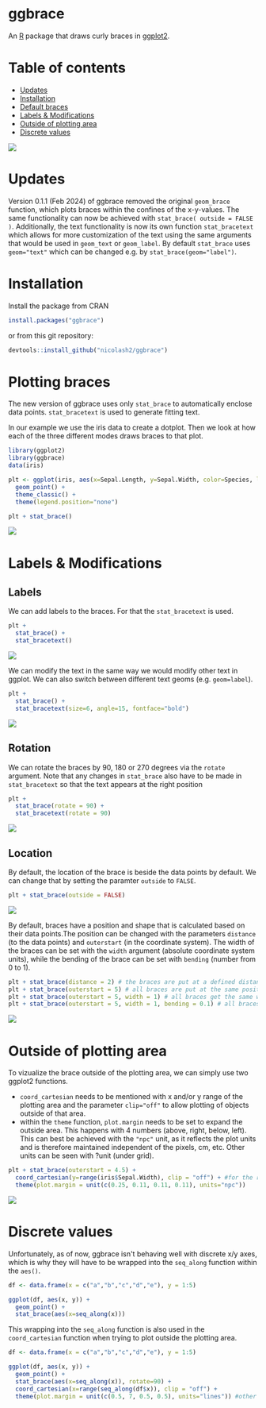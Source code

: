 # ggbrace

An [R](https://www.r-project.org) package that draws curly braces in [ggplot2](https://ggplot2.tidyverse.org/).

# Table of contents
- [Updates](#Updates)
- [Installation](#Installation)
- [Default braces](#Plotting-braces)
- [Labels & Modifications](#Labels-&-Modifications)
- [Outside of plotting area](#Outside-of-plotting-area)
- [Discrete values](#Discrete-values)

<img src="readme_files/frontImage.png"/>

# Updates
Version 0.1.1 (Feb 2024) of ggbrace removed the original `geom_brace` function, which plots braces within the confines of the x-y-values. The same functionality can now be achieved with `stat_brace( outside = FALSE )`. Additionally, the text functionality is now its own function `stat_bracetext` which allows for more customization of the text using the same arguments that would be used in `geom_text` or `geom_label`. By default `stat_brace` uses `geom="text"` which can be changed e.g. by `stat_brace(geom="label")`.


# Installation
Install the package from CRAN
``` r
install.packages("ggbrace")
```
or from this git repository:
``` r
devtools::install_github("nicolash2/ggbrace")
```

# Plotting braces
The new version of ggbrace uses only `stat_brace` to automatically enclose data points. `stat_bracetext` is used to generate fitting text.

In our example we use the iris data to create a dotplot. Then we look at how each of the three different modes draws braces to that plot.

``` r
library(ggplot2)
library(ggbrace)
data(iris)

plt <- ggplot(iris, aes(x=Sepal.Length, y=Sepal.Width, color=Species, label=Species)) + 
  geom_point() +
  theme_classic() +
  theme(legend.position="none")

plt + stat_brace()
```

<img src="readme_files/default_braces.png"/>

# Labels & Modifications

## Labels

We can add labels to the braces. For that the `stat_bracetext` is used.

``` r
plt + 
  stat_brace() +
  stat_bracetext()
```
<img src="readme_files/braces_with_text.png"/>

We can modify the text in the same way we would modify other text in ggplot. We can also switch between different text geoms (e.g. `geom=label`).

``` r
plt + 
  stat_brace() +
  stat_bracetext(size=6, angle=15, fontface="bold")
```
<img src="readme_files/custom_text.png"/>

## Rotation

We can rotate the braces by 90, 180 or 270 degrees via the `rotate` argument. Note that any changes in `stat_brace` also have to be made in `stat_bracetext` so that the text appears at the right position

``` r
plt + 
  stat_brace(rotate = 90) + 
  stat_bracetext(rotate = 90)
```

<img src="readme_files/custom_rotation.png"/>

## Location

By default, the location of the brace is beside the data points by default. We can change that by setting the paramter `outside` to `FALSE`.

```r
plt + stat_brace(outside = FALSE)
```
<img src="readme_files/inside.png"/>

By default, braces have a position and shape that is calculated based on their data points.The position can be changed with the parameters `distance` (to the data points) and `outerstart` (in the coordinate system). The width of the braces can be set with the `width` argument (absolute coordinate system units), while the bending of the brace can be set with `bending` (number from 0 to 1).

```r
plt + stat_brace(distance = 2) # the braces are put at a defined distance to the last data point of their group
plt + stat_brace(outerstart = 5) # all braces are put at the same position
plt + stat_brace(outerstart = 5, width = 1) # all braces get the same width
plt + stat_brace(outerstart = 5, width = 1, bending = 0.1) # all braces get the same curvature
```
<img src="readme_files/custom_distance.png"/>

# Outside of plotting area

To vizualize the brace outside of the plotting area, we can simply use two ggplot2 functions. 
- `coord_cartesian` needs to be mentioned with x and/or y range of the plotting area and the parameter `clip="off"` to allow plotting of objects outside of that area.
- within the `theme` function, `plot.margin` needs to be set to expand the outside area. This happens with 4 numbers (above, right, below, left). This can best be achieved with the `"npc"` unit, as it reflects the plot units and is therefore maintained independent of the pixels, cm, etc. Other units can be seen with ?unit (under grid).
```r
plt + stat_brace(outerstart = 4.5) + 
  coord_cartesian(y=range(iris$Sepal.Width), clip = "off") + #for the range just use the data for the respective axis
  theme(plot.margin = unit(c(0.25, 0.11, 0.11, 0.11), units="npc"))
```
<img src="readme_files/outside.png"/>

# Discrete values

Unfortunately, as of now, ggbrace isn't behaving well with discrete x/y axes, which is why they will have to be wrapped into the `seq_along` function within the `aes()`.

```r
df <- data.frame(x = c("a","b","c","d","e"), y = 1:5)     

ggplot(df, aes(x, y)) +
  geom_point() +
  stat_brace(aes(x=seq_along(x)))
```

This wrapping into the `seq_along` function is also used in the `coord_cartesian` function when trying to plot outside the plotting area.

```r
df <- data.frame(x = c("a","b","c","d","e"), y = 1:5)     

ggplot(df, aes(x, y)) +
  geom_point() +
  stat_brace(aes(x=seq_along(x)), rotate=90) +
  coord_cartesian(x=range(seq_along(df$x)), clip = "off") + 
  theme(plot.margin = unit(c(0.5, 7, 0.5, 0.5), units="lines")) #other units would be "cm" etc.
```
